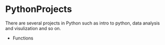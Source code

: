 # PythonProjects
There are several projects in Python such as intro to python, data analysis and visulization and so on.
* Functions
